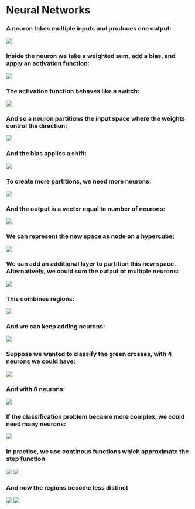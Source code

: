 # Neural Networks

### A neuron takes multiple inputs and produces one output:
![](./img/fig1.png)
### Inside the neuron we take a weighted sum, add a bias, and apply an activation function:
![](./img/fig2.png)
### The activation function behaves like a switch:
![](./img/fig3.png)
### And so a neuron partitions the input space where the weights control the direction:
![](./img/fig4.png)
### And the bias applies a shift:
![](./img/fig5.png)
### To create more partitions, we need more neurons:
![](./img/fig6.png)
### And the output is a vector equal to number of neurons:
![](./img/fig7.png)
### We can represent the new space as node on a hypercube:
![](./img/fig8.png)
### We can add an additional layer to partition this new space. Alternatively, we could sum the output of multiple neurons:
![](./img/fig9.png)
### This combines regions:
![](./img/fig10.png)
### And we can keep adding neurons:
![](./img/fig11.png)
### Suppose we wanted to classify the green crosses, with 4 neurons we could have:
![](./img/fig12.png)
### And with 8 neurons:
![](./img/fig13.png)
### If the classification problem became more complex, we could need many neurons:
![](./img/fig14.png)

### In practise, we use continous functions which approximate the step function
![](./img/fig15.png)
![](./img/fig16.png)
### And now the regions become less distinct
![](./img/fig17.png)
![](./img/fig18.png)
